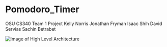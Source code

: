 # Pomodoro_Timer
OSU CS340 Team 1 Project
Kelly Norris
Jonathan Fryman
Isaac Shih
David Servias
Sachin Betrabet

![Image of High Level Architecture](https://drive.google.com/file/d/1LGlvR7BC-qON8q9K6gMO3Cby-UF5rxEg/view)

